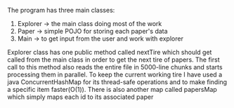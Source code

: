 The program has three main classes:
1. Explorer -> the main class doing most of the work
2. Paper -> simple POJO for storing each paper's data
3. Main -> to get input from the user and work with explorer

Explorer class has one public method called nextTire which should get called from the main class in order to get the next tire of papers.
The first call to this method also reads the entire file in 5000-line chunks and starts processing them in parallel.
To keep the current working tire I have used a java ConcurrentHashMap for its thread-safe operations and to make finding a specific item faster(O(1)).
There is also another map called papersMap which simply maps each id to its associated paper
